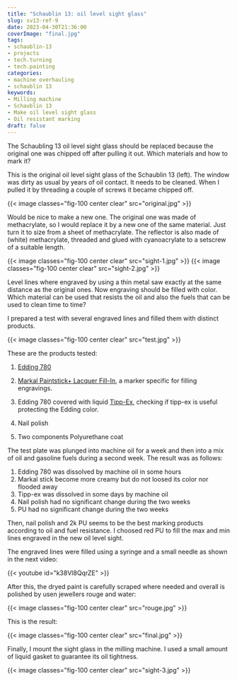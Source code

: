 ```yaml
---
title: "Schaublin 13: oil level sight glass"
slug: sv13-ref-9
date: 2023-04-30T21:36:00
coverImage: "final.jpg"
tags:
- schaublin-13
- projects
- tech.turning
- tech.painting
categories:
- machine overhauling
- schaublin 13
keywords:
- Milling machine
- Schaublin 13
- Make oil level sight glass
- Oil resistant marking
draft: false
---
```


The Schaubling 13 oil level sight glass should be replaced because the
original one was chipped off after pulling it out. Which materials and
how to mark it?

<!--more-->

This is the original oil level sight glass of the Schaublin 13
(left). The window was dirty as usual by years of oil contact. It
needs to be cleaned. When I pulled it by threading a couple of screws
it became chipped off.

{{< image classes="fig-100 center clear" src="original.jpg" >}}

Would be nice to make a new one. The original one was made of
methacrylate, so I would replace it by a new one of the same
material. Just turn it to size from a sheet of methacrylate. The
reflector is also made of (white) methacrylate, threaded and glued
with cyanoacrylate to a setscrew of a suitable length.

{{< image classes="fig-100 center clear" src="sight-1.jpg" >}}
{{< image classes="fig-100 center clear" src="sight-2.jpg" >}}

Level lines where engraved by using a thin metal saw exactly at the
same distance as the original ones. Now engraving should be filled
with color. Which material can be used that resists the oil and also
the fuels that can be used to clean time to time?

I prepared a test with several engraved lines and filled them with
distinct products.

{{< image classes="fig-100 center clear" src="test.jpg" >}}

These are the products tested:

1. [Edding 780](https://www.edding.com/products/edding-780-paint-marker)

2. [Markal Paintstick\+ Lacquer
   Fill-In](https://markal.com/products/paintstik-lacquer-fill-in), a
   marker specific for filling engravings.

3. Edding 780 covered with liquid
   [Tipp-Ex](https://en.wikipedia.org/wiki/Tipp-Ex), checking if
   tipp-ex is useful protecting the Edding color.

4. Nail polish

5. Two components Polyurethane coat

The test plate was plunged into machine oil for a week and then into a
mix of oil and gasoline fuels during a second week. The result was as
follows:

1. Edding 780 was dissolved by machine oil in some hours
2. Markal stick become more creamy but do not loosed its color nor flooded away
3. Tipp-ex was dissolved in some days by machine oil
4. Nail polish had no significant change during the two weeks
5. PU had no significant change during the two weeks

Then, nail polish and 2k PU seems to be the best marking products
according to oil and fuel resistance. I choosed red PU to fill the
max and min lines engraved in the new oil level sight.

The engraved lines were filled using a syringe and a small needle as
shown in the next video:

{{< youtube id="k38Vl8QqrZE" >}}

After this, the dryed paint is carefully scraped where needed and
overall is polished by usen jewellers rouge and water:

{{< image classes="fig-100 center clear" src="rouge.jpg" >}}

This is the result:

{{< image classes="fig-100 center clear" src="final.jpg" >}}

Finally, I mount the sight glass in the milling machine. I used a
small amount of liquid gasket to guarantee its oil tightness.

{{< image classes="fig-100 center clear" src="sight-3.jpg" >}}
